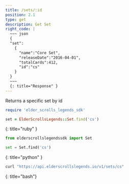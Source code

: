 ```yaml
---
title: /sets/:id
position: 2.1
type: get
description: Get Set
right_code: |
  ~~~ json
  {
  "set":
    {
      "name":"Core Set",
      "releaseDate":"2016-04-01",
      "totalCards":412,
      "id":"cs"
    }
  }
  ~~~
  {: title="Response" }
---
```


Returns a specific set by id

~~~ ruby
require 'elder_scrolls_legends_sdk'

set = ElderScrollsLegends::Set.find('cs')
~~~
{: title="ruby" }

~~~ python
from elderscrollslegendssdk import Set

set = Set.find('cs')
~~~
{: title="python" }

~~~ bash
curl "https://api.elderscrollslegends.io/v1/sets/cs"
~~~
{: title="bash"}
